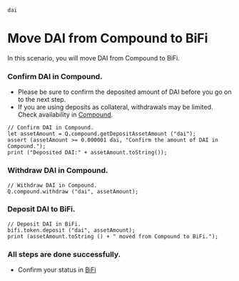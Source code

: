 ```meta-Currency
dai
```

# Move DAI from Compound to BiFi

In this scenario, you will move DAI from Compound to BiFi.

### Confirm DAI in Compound.

- Please be sure to confirm the deposited amount of DAI before you go on to the next step.
- If you are using deposits as collateral, withdrawals may be limited. Check availability in [Compound](https://app.compound.finance/).

```output-Dynamic
// Confirm DAI in Compound.
let assetAmount = Q.compound.getDepositAssetAmount ("dai");
assert (assetAmount >= 0.000001 dai, "Confirm the amount of DAI in Compound.");
print ("Deposited DAI:" + assetAmount.toString());
```

### Withdraw DAI in Compound.

```taster
// Withdraw DAI in Compound.
Q.compound.withdraw ("dai", assetAmount);
```

### Deposit DAI to BiFi.

```taster
// Deposit DAI in BiFi.
bifi.token.deposit ("dai", assetAmount);
print (assetAmount.toString () + " moved from Compound to BiFi.");
```

### All steps are done successfully.

- Confirm your status in [BiFi](https://app.bifi.finance/lend?chainid=mainnet)
